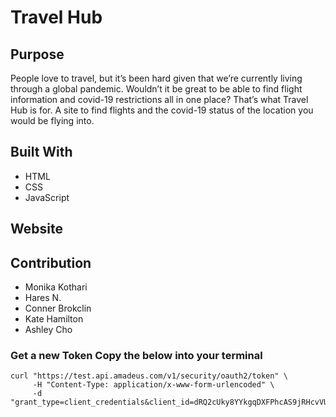 # Travel Hub

## Purpose
People love to travel, but it’s been hard given that we’re currently living through a global pandemic. Wouldn’t it be great to be able to find flight information and covid-19 restrictions all in one place? That’s what Travel Hub is for. A site to find flights and the covid-19 status of the location you would be flying into. 

## Built With
* HTML
* CSS
* JavaScript

## Website

## Contribution
- Monika Kothari
- Hares N.
- Conner Brokclin
- Kate Hamilton
- Ashley Cho


### Get a new Token Copy the below into your terminal
```
curl "https://test.api.amadeus.com/v1/security/oauth2/token" \
     -H "Content-Type: application/x-www-form-urlencoded" \
     -d "grant_type=client_credentials&client_id=dRQ2cUky8YYkgqDXFPhcAS9jRHcvVUGm&client_secret=vspcIsnVGArIGKur"

```
